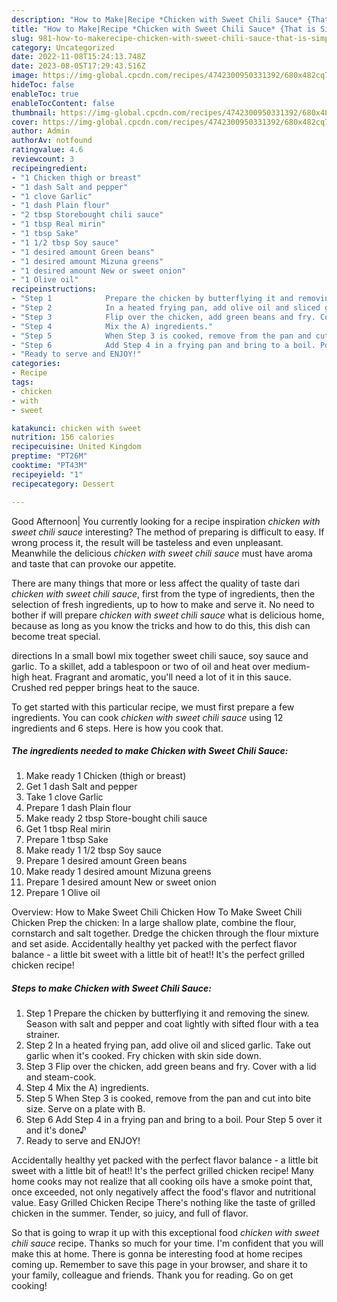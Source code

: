 ```yaml
---
description: "How to Make|Recipe *Chicken with Sweet Chili Sauce* {That is Simple"
title: "How to Make|Recipe *Chicken with Sweet Chili Sauce* {That is Simple"
slug: 981-how-to-makerecipe-chicken-with-sweet-chili-sauce-that-is-simple
category: Uncategorized
date: 2022-11-08T15:24:13.748Z
date: 2023-08-05T17:29:43.516Z
image: https://img-global.cpcdn.com/recipes/4742300950331392/680x482cq70/chicken-with-sweet-chili-sauce-recipe-main-photo.jpg
hideToc: false
enableToc: true
enableTocContent: false
thumbnail: https://img-global.cpcdn.com/recipes/4742300950331392/680x482cq70/chicken-with-sweet-chili-sauce-recipe-main-photo.jpg
cover: https://img-global.cpcdn.com/recipes/4742300950331392/680x482cq70/chicken-with-sweet-chili-sauce-recipe-main-photo.jpg
author: Admin
authorAv: notfound
ratingvalue: 4.6
reviewcount: 3
recipeingredient:
- "1 Chicken thigh or breast"
- "1 dash Salt and pepper"
- "1 clove Garlic"
- "1 dash Plain flour"
- "2 tbsp Storebought chili sauce"
- "1 tbsp Real mirin"
- "1 tbsp Sake"
- "1 1/2 tbsp Soy sauce"
- "1 desired amount Green beans"
- "1 desired amount Mizuna greens"
- "1 desired amount New or sweet onion"
- "1 Olive oil"
recipeinstructions:
- "Step 1            Prepare the chicken by butterflying it and removing the sinew.  Season with salt and pepper and coat lightly with sifted flour with a tea strainer."
- "Step 2            In a heated frying pan, add olive oil and sliced garlic. Take out garlic when it&#39;s cooked. Fry chicken with skin side down."
- "Step 3            Flip over the chicken, add green beans and fry. Cover with a lid and steam-cook."
- "Step 4            Mix the A) ingredients."
- "Step 5            When Step 3 is cooked, remove from the pan and cut into bite size.  Serve on a plate with B."
- "Step 6            Add Step 4 in a frying pan and bring to a boil. Pour Step 5 over it and it&#39;s done♪"
- "Ready to serve and ENJOY!"
categories:
- Recipe
tags:
- chicken
- with
- sweet

katakunci: chicken with sweet 
nutrition: 156 calories
recipecuisine: United Kingdom
preptime: "PT26M"
cooktime: "PT43M"
recipeyield: "1"
recipecategory: Dessert

---
```



Good Afternoon| You currently looking for a recipe inspiration *chicken with sweet chili sauce* interesting? The method of preparing is difficult to easy. If wrong process it, the result will be tasteless and even unpleasant. Meanwhile the delicious *chicken with sweet chili sauce* must have aroma and taste that can provoke our appetite.






There are many things that more or less affect the quality of taste dari *chicken with sweet chili sauce*, first from the type of ingredients, then the selection of fresh ingredients, up to how to make and serve it. No need to bother if will prepare *chicken with sweet chili sauce* what is delicious home, because as long as you know the tricks and how to do this, this dish can become treat  special.


directions In a small bowl mix together sweet chili sauce, soy sauce and garlic. To a skillet, add a tablespoon or two of oil and heat over medium-high heat. Fragrant and aromatic, you&#39;ll need a lot of it in this sauce. Crushed red pepper brings heat to the sauce.


To get started with this particular recipe, we must first prepare a few ingredients. You can cook *chicken with sweet chili sauce* using 12 ingredients and 6 steps. Here is how you cook that.

<!--inarticleads1-->

##### The ingredients needed to make *Chicken with Sweet Chili Sauce*:

1. Make ready 1 Chicken (thigh or breast)
1. Get 1 dash Salt and pepper
1. Take 1 clove Garlic
1. Prepare 1 dash Plain flour
1. Make ready 2 tbsp Store-bought chili sauce
1. Get 1 tbsp Real mirin
1. Prepare 1 tbsp Sake
1. Make ready 1 1/2 tbsp Soy sauce
1. Prepare 1 desired amount Green beans
1. Make ready 1 desired amount Mizuna greens
1. Prepare 1 desired amount New or sweet onion
1. Prepare 1 Olive oil


Overview: How to Make Sweet Chili Chicken How To Make Sweet Chili Chicken Prep the chicken: In a large shallow plate, combine the flour, cornstarch and salt together. Dredge the chicken through the flour mixture and set aside. Accidentally healthy yet packed with the perfect flavor balance - a little bit sweet with a little bit of heat!! It&#39;s the perfect grilled chicken recipe! 

<!--inarticleads2-->

##### Steps to make *Chicken with Sweet Chili Sauce*:

1. Step 1            Prepare the chicken by butterflying it and removing the sinew.  Season with salt and pepper and coat lightly with sifted flour with a tea strainer.
1. Step 2            In a heated frying pan, add olive oil and sliced garlic. Take out garlic when it&#39;s cooked. Fry chicken with skin side down.
1. Step 3            Flip over the chicken, add green beans and fry. Cover with a lid and steam-cook.
1. Step 4            Mix the A) ingredients.
1. Step 5            When Step 3 is cooked, remove from the pan and cut into bite size.  Serve on a plate with B.
1. Step 6            Add Step 4 in a frying pan and bring to a boil. Pour Step 5 over it and it&#39;s done♪
1. Ready to serve and ENJOY!

Accidentally healthy yet packed with the perfect flavor balance - a little bit sweet with a little bit of heat!! It&#39;s the perfect grilled chicken recipe! Many home cooks may not realize that all cooking oils have a smoke point that, once exceeded, not only negatively affect the food&#39;s flavor and nutritional value. Easy Grilled Chicken Recipe There&#39;s nothing like the taste of grilled chicken in the summer. Tender, so juicy, and full of flavor. 

So that is going to wrap it up with this exceptional food *chicken with sweet chili sauce* recipe. Thanks so much for your time. I'm confident that you will make this at home. There is gonna be interesting food at home recipes coming up. Remember to save this page in your browser, and share it to your family, colleague and friends. Thank you for reading. Go on get cooking!

